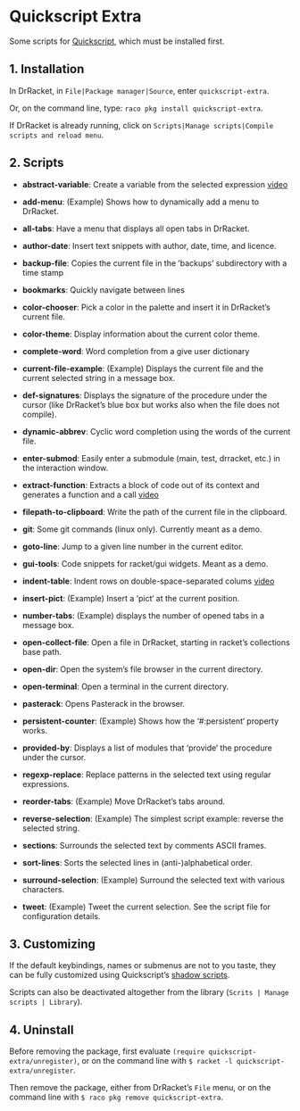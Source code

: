 # Quickscript Extra

Some scripts for [Quickscript](https://github.com/Metaxal/quickscript),
which must be installed first.

## 1. Installation

In DrRacket, in `File|Package manager|Source`, enter
`quickscript-extra`.

Or, on the command line, type: `raco pkg install quickscript-extra`.

If DrRacket is already running, click on `Scripts|Manage scripts|Compile
scripts and reload menu`.

## 2. Scripts

* **abstract-variable**: Create a variable from the selected expression
  [video](https://www.youtube.com/watch?v=qgjAZd4eBBY)

* **add-menu**: \(Example\) Shows how to dynamically add a menu to
  DrRacket.

* **all-tabs**: Have a menu that displays all open tabs in DrRacket.

* **author-date**: Insert text snippets with author, date, time, and
  licence.

* **backup-file**: Copies the current file in the ’backups’ subdirectory
  with a time stamp

* **bookmarks**: Quickly navigate between lines

* **color-chooser**: Pick a color in the palette and insert it in
  DrRacket’s current file.

* **color-theme**: Display information about the current color theme.

* **complete-word**: Word completion from a give user dictionary

* **current-file-example**: \(Example\) Displays the current file and
  the current selected string in a message box.

* **def-signatures**: Displays the signature of the procedure under the
  cursor (like DrRacket’s blue box but works also when the file does not
  compile).

* **dynamic-abbrev**: Cyclic word completion using the words of the
  current file.

* **enter-submod**: Easily enter a submodule (main, test, drracket,
  etc.) in the interaction window.

* **extract-function**: Extracts a block of code out of its context and
  generates a function and a call
  [video](https://www.youtube.com/watch?v=XinMxDLZ7Zw)

* **filepath-to-clipboard**: Write the path of the current file in the
  clipboard.

* **git**: Some git commands (linux only). Currently meant as a demo.

* **goto-line**: Jump to a given line number in the current editor.

* **gui-tools**: Code snippets for racket/gui widgets. Meant as a demo.

* **indent-table**: Indent rows on double-space-separated colums
  [video](https://www.youtube.com/watch?v=KJjVREsgnvA)

* **insert-pict**: \(Example\) Insert a ‘pict‘ at the current position.

* **number-tabs**: \(Example\) displays the number of opened tabs in a
  message box.

* **open-collect-file**: Open a file in DrRacket, starting in racket’s
  collections base path.

* **open-dir**: Open the system’s file browser in the current directory.

* **open-terminal**: Open a terminal in the current directory.

* **pasterack**: Opens Pasterack in the browser.

* **persistent-counter**: \(Example\) Shows how the ‘\#:persistent‘
  property works.

* **provided-by**: Displays a list of modules that ‘provide‘ the
  procedure under the cursor.

* **regexp-replace**: Replace patterns in the selected text using
  regular expressions.

* **reorder-tabs**: \(Example\) Move DrRacket’s tabs around.

* **reverse-selection**: \(Example\) The simplest script example:
  reverse the selected string.

* **sections**: Surrounds the selected text by comments ASCII frames.

* **sort-lines**: Sorts the selected lines in (anti-)alphabetical order.

* **surround-selection**: \(Example\) Surround the selected text with
  various characters.

* **tweet**: \(Example\) Tweet the current selection. See the script
  file for configuration details.

## 3. Customizing

If the default keybindings, names or submenus are not to you taste, they
can be fully customized using Quickscript’s [shadow
scripts](https://docs.racket-lang.org/quickscript/index.html?q=quickscripts#%28part._.Shadow_scripts%29).

Scripts can also be deactivated altogether from the library \(`Scrits |
Manage scripts | Library`).

## 4. Uninstall

Before removing the package, first evaluate `(require
quickscript-extra/unregister)`, or on the command line with `$ racket -l
quickscript-extra/unregister`.

Then remove the package, either from DrRacket’s `File` menu, or on the
command line with `$ raco pkg remove quickscript-extra`.
